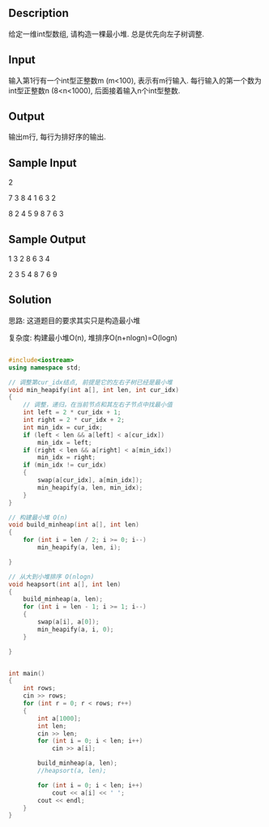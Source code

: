 ## Description
给定一维int型数组, 请构造一棵最小堆. 总是优先向左子树调整.

## Input
输入第1行有一个int型正整数m (m<100), 表示有m行输入.
每行输入的第一个数为int型正整数n (8<n<1000), 后面接着输入n个int型整数.

## Output
输出m行, 每行为排好序的输出.

## Sample Input
2

7 3 8 4 1 6 3 2

8 2 4 5 9 8 7 6 3
## Sample Output
1 3 2 8 6 3 4 

2 3 5 4 8 7 6 9

## Solution
思路: 这道题目的要求其实只是构造最小堆

复杂度: 构建最小堆O(n), 堆排序O(n+nlogn)=O(logn)

```C++

#include<iostream>
using namespace std;

// 调整第cur_idx结点, 前提是它的左右子树已经是最小堆
void min_heapify(int a[], int len, int cur_idx)
{
    // 调整，递归，在当前节点和其左右子节点中找最小值
    int left = 2 * cur_idx + 1;
    int right = 2 * cur_idx + 2;
    int min_idx = cur_idx;
    if (left < len && a[left] < a[cur_idx])
        min_idx = left;
    if (right < len && a[right] < a[min_idx])
        min_idx = right;
    if (min_idx != cur_idx)
    {
        swap(a[cur_idx], a[min_idx]);
        min_heapify(a, len, min_idx);
    }
}

// 构建最小堆 O(n)
void build_minheap(int a[], int len)
{
    for (int i = len / 2; i >= 0; i--)
        min_heapify(a, len, i);

}

// 从大到小堆排序 O(nlogn)
void heapsort(int a[], int len)
{
    build_minheap(a, len);
    for (int i = len - 1; i >= 1; i--)
    {
        swap(a[i], a[0]);
        min_heapify(a, i, 0);
    }

}


int main()
{
    int rows;
    cin >> rows;
    for (int r = 0; r < rows; r++)
    {
        int a[1000];
        int len;
        cin >> len;
        for (int i = 0; i < len; i++)
            cin >> a[i];

        build_minheap(a, len);
        //heapsort(a, len);

        for (int i = 0; i < len; i++)
            cout << a[i] << ' ';
        cout << endl;
    }
}


```
